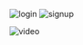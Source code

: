 ![login](https://github.com/user-attachments/assets/6207cc1a-343f-4024-93b4-a3010a09d2d0)
![signup](https://github.com/user-attachments/assets/947b7394-d786-436b-a77e-775d3a60be07)

![video]([https://www.canva.com/design/DAGNI8r6LJU/DscevY7OBRYHw1Ek6sccrQ/watch?utm_content=DAGNI8r6LJU&utm_campaign=designshare&utm_medium=link&utm_source=editor](https://www.canva.com/design/DAGNI8r6LJU/DscevY7OBRYHw1Ek6sccrQ/watch?utm_content=DAGNI8r6LJU&utm_campaign=designshare&utm_medium=link&utm_source=editor))
